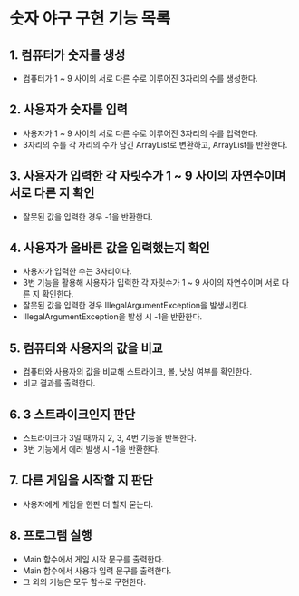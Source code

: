 # 숫자 야구 구현 기능 목록

## 1. 컴퓨터가 숫자를 생성
- 컴퓨터가 1 ~ 9 사이의 서로 다른 수로 이루어진 3자리의 수를 생성한다.

## 2. 사용자가 숫자를 입력
- 사용자가 1 ~ 9 사이의 서로 다른 수로 이루어진 3자리의 수를 입력한다.
- 3자리의 수를 각 자리의 수가 담긴 ArrayList로 변환하고, ArrayList를 반환한다.

## 3. 사용자가 입력한 각 자릿수가 1 ~ 9 사이의 자연수이며 서로 다른 지 확인
- 잘못된 값을 입력한 경우 -1을 반환한다.

## 4. 사용자가 올바른 값을 입력했는지 확인
- 사용자가 입력한 수는 3자리이다.
- 3번 기능을 활용해 사용자가 입력한 각 자릿수가 1 ~ 9 사이의 자연수이며 서로 다른 지 확인한다.
- 잘못된 값을 입력한 경우 IllegalArgumentException을 발생시킨다.
- IllegalArgumentException을 발생 시 -1을 반환한다.

## 5. 컴퓨터와 사용자의 값을 비교
- 컴퓨터와 사용자의 값을 비교해 스트라이크, 볼, 낫싱 여부를 확인한다.
- 비교 결과를 출력한다.

## 6. 3 스트라이크인지 판단
- 스트라이크가 3일 때까지 2, 3, 4번 기능을 반복한다.
- 3번 기능에서 에러 발생 시 -1을 반환한다.

## 7. 다른 게임을 시작할 지 판단
- 사용자에게 게임을 한판 더 할지 묻는다.

## 8. 프로그램 실행
- Main 함수에서 게임 시작 문구를 출력한다.
- Main 함수에서 사용자 입력 문구를 출력한다.
- 그 외의 기능은 모두 함수로 구현한다.